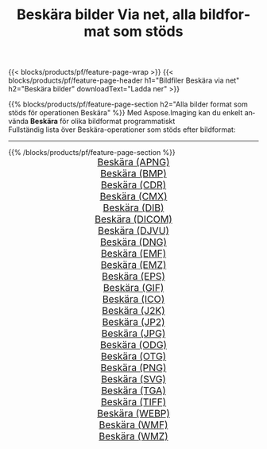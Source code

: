 ﻿---
title: Beskära bilder Via net, alla bildformat som stöds 
weight: 3920
url: /sv/net/crop 
lang: sv
langdirlevel: 2
locales: zh-hans,ja,it,ru,de,es,fr,nl,id,lt,pl,pt,vi,tr,ko,zh-hant,ar,hi,th,sv,cs,uk,he
description: Med Aspose.Imaging kan du enkelt Beskära bilder via net
---

{{< blocks/products/pf/feature-page-wrap >}}
{{< blocks/products/pf/feature-page-header h1="Bildfiler Beskära via net" h2="Beskära bilder" downloadText="Ladda ner" >}}


{{% blocks/products/pf/feature-page-section  h2="Alla bilder format som stöds för operationen Beskära" %}}
Med Aspose.Imaging kan du enkelt använda **Beskära** för olika bildformat programmatiskt
<br/>
Fullständig lista över Beskära-operationer som stöds efter bildformat:
<hr/>
{{% /blocks/products/pf/feature-page-section %}}
<div class="container-fluid productfamilypage bg-gray">
    <div class="convertypes bg-gray agp-content section">
        <div class="container">
		<div class="row other-converters" style="gap: 10px;font-size: 19px;text-align:center;">
		    <div class='col-md-2 other-converter remove-lp remove-rp'><a href="/imaging/sv/net/crop/apng" style="padding:15px;">Beskära (APNG)</a></div><div class='col-md-2 other-converter remove-lp remove-rp'><a href="/imaging/sv/net/crop/bmp" style="padding:15px;">Beskära (BMP)</a></div><div class='col-md-2 other-converter remove-lp remove-rp'><a href="/imaging/sv/net/crop/cdr" style="padding:15px;">Beskära (CDR)</a></div><div class='col-md-2 other-converter remove-lp remove-rp'><a href="/imaging/sv/net/crop/cmx" style="padding:15px;">Beskära (CMX)</a></div><div class='col-md-2 other-converter remove-lp remove-rp'><a href="/imaging/sv/net/crop/dib" style="padding:15px;">Beskära (DIB)</a></div><div class='col-md-2 other-converter remove-lp remove-rp'><a href="/imaging/sv/net/crop/dicom" style="padding:15px;">Beskära (DICOM)</a></div><div class='col-md-2 other-converter remove-lp remove-rp'><a href="/imaging/sv/net/crop/djvu" style="padding:15px;">Beskära (DJVU)</a></div><div class='col-md-2 other-converter remove-lp remove-rp'><a href="/imaging/sv/net/crop/dng" style="padding:15px;">Beskära (DNG)</a></div><div class='col-md-2 other-converter remove-lp remove-rp'><a href="/imaging/sv/net/crop/emf" style="padding:15px;">Beskära (EMF)</a></div><div class='col-md-2 other-converter remove-lp remove-rp'><a href="/imaging/sv/net/crop/emz" style="padding:15px;">Beskära (EMZ)</a></div><div class='col-md-2 other-converter remove-lp remove-rp'><a href="/imaging/sv/net/crop/eps" style="padding:15px;">Beskära (EPS)</a></div><div class='col-md-2 other-converter remove-lp remove-rp'><a href="/imaging/sv/net/crop/gif" style="padding:15px;">Beskära (GIF)</a></div><div class='col-md-2 other-converter remove-lp remove-rp'><a href="/imaging/sv/net/crop/ico" style="padding:15px;">Beskära (ICO)</a></div><div class='col-md-2 other-converter remove-lp remove-rp'><a href="/imaging/sv/net/crop/j2k" style="padding:15px;">Beskära (J2K)</a></div><div class='col-md-2 other-converter remove-lp remove-rp'><a href="/imaging/sv/net/crop/jp2" style="padding:15px;">Beskära (JP2)</a></div><div class='col-md-2 other-converter remove-lp remove-rp'><a href="/imaging/sv/net/crop/jpg" style="padding:15px;">Beskära (JPG)</a></div><div class='col-md-2 other-converter remove-lp remove-rp'><a href="/imaging/sv/net/crop/odg" style="padding:15px;">Beskära (ODG)</a></div><div class='col-md-2 other-converter remove-lp remove-rp'><a href="/imaging/sv/net/crop/otg" style="padding:15px;">Beskära (OTG)</a></div><div class='col-md-2 other-converter remove-lp remove-rp'><a href="/imaging/sv/net/crop/png" style="padding:15px;">Beskära (PNG)</a></div><div class='col-md-2 other-converter remove-lp remove-rp'><a href="/imaging/sv/net/crop/svg" style="padding:15px;">Beskära (SVG)</a></div><div class='col-md-2 other-converter remove-lp remove-rp'><a href="/imaging/sv/net/crop/tga" style="padding:15px;">Beskära (TGA)</a></div><div class='col-md-2 other-converter remove-lp remove-rp'><a href="/imaging/sv/net/crop/tiff" style="padding:15px;">Beskära (TIFF)</a></div><div class='col-md-2 other-converter remove-lp remove-rp'><a href="/imaging/sv/net/crop/webp" style="padding:15px;">Beskära (WEBP)</a></div><div class='col-md-2 other-converter remove-lp remove-rp'><a href="/imaging/sv/net/crop/wmf" style="padding:15px;">Beskära (WMF)</a></div><div class='col-md-2 other-converter remove-lp remove-rp'><a href="/imaging/sv/net/crop/wmz" style="padding:15px;">Beskära (WMZ)</a></div>
                </div>
        </div>
    </div>
</div>
<br/>
